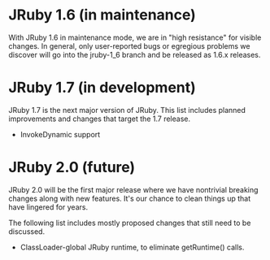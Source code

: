 JRuby 1.6 (in maintenance)
==========================

With JRuby 1.6 in maintenance mode, we are in "high resistance" for visible changes. In general, only user-reported bugs or egregious problems we discover will go into the jruby-1_6 branch and be released as 1.6.x releases.

JRuby 1.7 (in development)
==========================

JRuby 1.7 is the next major version of JRuby. This list includes planned improvements and changes that target the 1.7 release.

* InvokeDynamic support

JRuby 2.0 (future)
==================

JRuby 2.0 will be the first major release where we have nontrivial breaking changes along with new features. It's our chance to clean things up that have lingered for years.

The following list includes mostly proposed changes that still need to be discussed.

* ClassLoader-global JRuby runtime, to eliminate getRuntime() calls.
